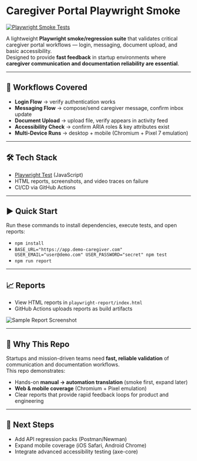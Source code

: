 # Caregiver Portal Playwright Smoke

[![Playwright Smoke Tests](https://github.com/tusha-p/caregiver-portal-playwright-smoke/actions/workflows/playwright.yml/badge.svg)](https://github.com/tusha-p/caregiver-portal-playwright-smoke/actions)

A lightweight **Playwright smoke/regression suite** that validates critical caregiver portal workflows — login, messaging, document upload, and basic accessibility.  
Designed to provide **fast feedback** in startup environments where **caregiver communication and documentation reliability are essential**.

---

## 🚀 Workflows Covered
- **Login Flow** → verify authentication works  
- **Messaging Flow** → compose/send caregiver message, confirm inbox update  
- **Document Upload** → upload file, verify appears in activity feed  
- **Accessibility Check** → confirm ARIA roles & key attributes exist  
- **Multi-Device Runs** → desktop + mobile (Chromium + Pixel 7 emulation)  

---

## 🛠️ Tech Stack
- [Playwright Test](https://playwright.dev/docs/test-intro) (JavaScript)  
- HTML reports, screenshots, and video traces on failure  
- CI/CD via GitHub Actions  

---

## ▶️ Quick Start
Run these commands to install dependencies, execute tests, and open reports:

- `npm install`  
- `BASE_URL="https://app.demo-caregiver.com" USER_EMAIL="user@demo.com" USER_PASSWORD="secret" npm test`  
- `npm run report`  

---

## 📈 Reports
- View HTML reports in `playwright-report/index.html`  
- GitHub Actions uploads reports as build artifacts  

![Sample Report Screenshot](docs/report-screenshot.png)  

---

## 📌 Why This Repo
Startups and mission-driven teams need **fast, reliable validation** of communication and documentation workflows.  
This repo demonstrates:  
- Hands-on **manual → automation translation** (smoke first, expand later)  
- **Web & mobile coverage** (Chromium + Pixel emulation)  
- Clear reports that provide rapid feedback loops for product and engineering  

---

## 🔮 Next Steps
- Add API regression packs (Postman/Newman)  
- Expand mobile coverage (iOS Safari, Android Chrome)  
- Integrate advanced accessibility testing (axe-core)  

